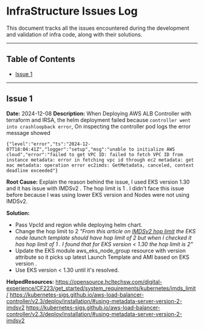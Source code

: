 # InfraStructure Issues Log

This document tracks all the issues encountered during the development and validation of infra code, along with their solutions.

---

## Table of Contents
- [Issue 1](#issue-1)

<!-- Add links for each new issue here -->

---

## Issue 1

**Date:** 2024-12-08
**Description:**
When Deploying AWS ALB Controller with terraform and IRSA, the helm deployment failed because `controller went into crashloopback error`, On inspecting the controller pod logs  the error message showed
```
{"level":"error","ts":"2024-12-07T18:04:41Z","logger":"setup","msg":"unable to initialize AWS cloud","error":"failed to get VPC ID: failed to fetch VPC ID from instance metadata: error in fetching vpc id through ec2 metadata: get mac metadata: operation error ec2imds: GetMetadata, canceled, context deadline exceeded"}
```

**Root Cause:**
Explain the reason behind the issue, I used EKS version 1.30 and it has  issue with IMDSv2 . The hop limit is 1 . I didn't face this issue before because I was using lower EKS version and Nodes were not using IMDSv2.

**Solution:**

* Pass VpcId and region while deploying helm chart.
* Change the hop limit to 2
_"From this article on [IMDSv2 hop limit](https://aws.amazon.com/about-aws/whats-new/2020/08/amazon-eks-supports-ec2-instance-metadata-service-v2/) the EKS node launch template should have hop limit of 2 but when I checked it has hop limit of 1 . I found that for  EKS version < 1.30 the hop limit is 2"_
* Update the EKS module aws_eks_node_group resource with version attribute so it picks up latest Launch Template and AMI based on EKS version .
* Use EKS version < 1.30 until it's resolved.

**HelpedResources:**
https://opensource.hcltechsw.com/digital-experience/CF223/get_started/system_requirements/kubernetes/imds_limit/
https://kubernetes-sigs.github.io/aws-load-balancer-controller/v2.3/deploy/installation/#using-metadata-server-version-2-imdsv2
https://kubernetes-sigs.github.io/aws-load-balancer-controller/v2.3/deploy/installation/#using-metadata-server-version-2-imdsv2
